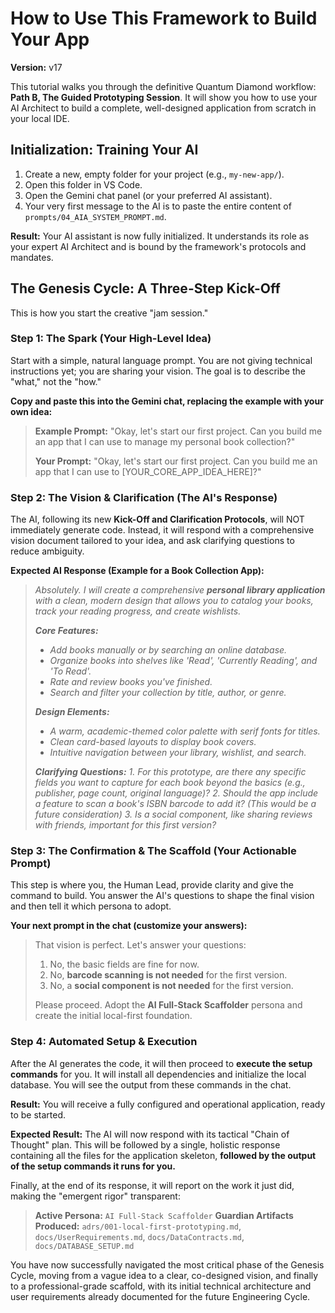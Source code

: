 # How to Use This Framework to Build Your App
**Version:** v17

This tutorial walks you through the definitive Quantum Diamond workflow: **Path B, The Guided Prototyping Session**. It will show you how to use your AI Architect to build a complete, well-designed application from scratch in your local IDE.

## Initialization: Training Your AI

1.  Create a new, empty folder for your project (e.g., `my-new-app/`).
2.  Open this folder in VS Code.
3.  Open the Gemini chat panel (or your preferred AI assistant).
4.  Your very first message to the AI is to paste the entire content of `prompts/04_AIA_SYSTEM_PROMPT.md`.

**Result:** Your AI assistant is now fully initialized. It understands its role as your expert AI Architect and is bound by the framework's protocols and mandates.

## The Genesis Cycle: A Three-Step Kick-Off

This is how you start the creative "jam session."

### Step 1: The Spark (Your High-Level Idea)

Start with a simple, natural language prompt. You are not giving technical instructions yet; you are sharing your vision. The goal is to describe the "what," not the "how."

**Copy and paste this into the Gemini chat, replacing the example with your own idea:**

> **Example Prompt:**
> "Okay, let's start our first project. Can you build me an app that I can use to manage my personal book collection?"
>
> **Your Prompt:**
> "Okay, let's start our first project. Can you build me an app that I can use to [YOUR_CORE_APP_IDEA_HERE]?"

### Step 2: The Vision & Clarification (The AI's Response)

The AI, following its new **Kick-Off and Clarification Protocols**, will NOT immediately generate code. Instead, it will respond with a comprehensive vision document tailored to your idea, and ask clarifying questions to reduce ambiguity.

**Expected AI Response (Example for a Book Collection App):**

> *Absolutely. I will create a comprehensive **personal library application** with a clean, modern design that allows you to catalog your books, track your reading progress, and create wishlists.*
>
> ***Core Features:***
> *   *Add books manually or by searching an online database.*
> *   *Organize books into shelves like 'Read', 'Currently Reading', and 'To Read'.*
> *   *Rate and review books you've finished.*
> *   *Search and filter your collection by title, author, or genre.*
>
> ***Design Elements:***
> *   *A warm, academic-themed color palette with serif fonts for titles.*
> *   *Clean card-based layouts to display book covers.*
> *   *Intuitive navigation between your library, wishlist, and search.*
>
> ***Clarifying Questions:***
> *1. For this prototype, are there any specific fields you want to capture for each book beyond the basics (e.g., publisher, page count, original language)?*
> *2. Should the app include a feature to scan a book's ISBN barcode to add it? (This would be a future consideration)*
> *3. Is a social component, like sharing reviews with friends, important for this first version?*

### Step 3: The Confirmation & The Scaffold (Your Actionable Prompt)

This step is where you, the Human Lead, provide clarity and give the command to build. You answer the AI's questions to shape the final vision and then tell it which persona to adopt.

**Your next prompt in the chat (customize your answers):**

> That vision is perfect. Let's answer your questions:
> 1.  No, the basic fields are fine for now.
> 2.  No, **barcode scanning is not needed** for the first version.
> 3.  No, a **social component is not needed** for the first version.
>
> Please proceed. Adopt the **AI Full-Stack Scaffolder** persona and create the initial local-first foundation.

### Step 4: Automated Setup & Execution
After the AI generates the code, it will then proceed to **execute the setup commands** for you. It will install all dependencies and initialize the local database. You will see the output from these commands in the chat.

**Result:** You will receive a fully configured and operational application, ready to be started.

**Expected Result:**
The AI will now respond with its tactical "Chain of Thought" plan. This will be followed by a single, holistic response containing all the files for the application skeleton, **followed by the output of the setup commands it runs for you.**

Finally, at the end of its response, it will report on the work it just did, making the "emergent rigor" transparent:

> **Active Persona:** `AI Full-Stack Scaffolder`
> **Guardian Artifacts Produced:** `adrs/001-local-first-prototyping.md`, `docs/UserRequirements.md`, `docs/DataContracts.md`, `docs/DATABASE_SETUP.md`

You have now successfully navigated the most critical phase of the Genesis Cycle, moving from a vague idea to a clear, co-designed vision, and finally to a professional-grade scaffold, with its initial technical architecture and user requirements already documented for the future Engineering Cycle.